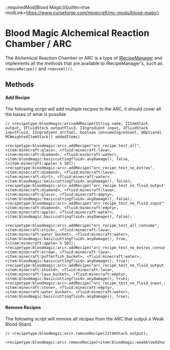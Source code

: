 ::requiredMod[Blood Magic]{builtIn=true modLink=https://www.curseforge.com/minecraft/mc-mods/blood-magic}

# Blood Magic Alchemical Reaction Chamber / ARC

The Alchemical Reaction Chamber or ARC is a type of [IRecipeManager](/vanilla/api/managers/IRecipeManager) and implements all the methods that are available to IRecipeManager's, such as `removeRecipe()` and `removeAll()`.

## Methods

#### Add Recipe

The following script will add multiple recipes to the ARC, it should cover all the bases of what is possible

```zenscript
// <recipetype:bloodmagic:arc>addRecipe(String name, IItemStack output, IFluidStack outputFluid, IIngredient input, IFluidStack inputFluid, IIngredient arcTool, boolean consumeIngredient, @Optional MCWeightedItemStack[] addedItems)

<recipetype:bloodmagic:arc>.addRecipe("arc_recipe_test_all", <item:minecraft:glass>, <fluid:minecraft:lava>, <item:minecraft:diamond>, <fluid:minecraft:water>, <item:bloodmagic:basiccuttingfluid>.anyDamage(), false, [<item:minecraft:apple> % 50]);
<recipetype:bloodmagic:arc>.addRecipe("arc_recipe_test_no_extras", <item:minecraft:diamond>, <fluid:minecraft:lava>, <item:minecraft:dirt>, <fluid:minecraft:water>, <item:bloodmagic:basiccuttingfluid>.anyDamage(), false);
<recipetype:bloodmagic:arc>.addRecipe("arc_recipe_test_no_fluid_output", <item:minecraft:diamond>, <fluid:minecraft:lava>, <item:minecraft:glass>, <fluid:minecraft:empty>, <item:bloodmagic:basiccuttingfluid>.anyDamage(), false);
<recipetype:bloodmagic:arc>.addRecipe("arc_recipe_test_no_fluid_input", <item:minecraft:diamond>, <fluid:minecraft:empty>, <item:minecraft:apple>, <fluid:minecraft:water>, <item:bloodmagic:basiccuttingfluid>.anyDamage(), false);

<recipetype:bloodmagic:arc>.addRecipe("arc_recipe_test_all_consume", <item:minecraft:stick>, <fluid:minecraft:lava>, <item:minecraft:water_bucket>, <fluid:minecraft:water>, <item:bloodmagic:basiccuttingfluid>.anyDamage(), true, [<item:minecraft:apple> % 50]);
<recipetype:bloodmagic:arc>.addRecipe("arc_recipe_test_no_extras_consume", <item:minecraft:arrow>, <fluid:minecraft:lava>,<item:minecraft:pufferfish_bucket>, <fluid:minecraft:water>, <item:bloodmagic:basiccuttingfluid>.anyDamage(), true);
<recipetype:bloodmagic:arc>.addRecipe("arc_recipe_test_no_fluid_output_consume", <item:minecraft:shield>, <fluid:minecraft:lava>, <item:minecraft:lava_bucket>, <fluid:minecraft:empty>, <item:bloodmagic:basiccuttingfluid>.anyDamage(), true);
<recipetype:bloodmagic:arc>.addRecipe("arc_recipe_test_no_fluid_input_consume", <item:minecraft:stone>, <fluid:minecraft:empty>, <item:minecraft:water_bucket>, <fluid:minecraft:water>, <item:bloodmagic:basiccuttingfluid>.anyDamage(), true);
```

#### Remove Recipes

The following script will remove all recipes from the ARC that output a Weak Blood Shard.

```zenscript
// <recipetype:bloodmagic:arc>.removeRecipe(IItemStack output);

<recipetype:bloodmagic:arc>.removeRecipe(<item:bloodmagic:weakbloodshard>);
```